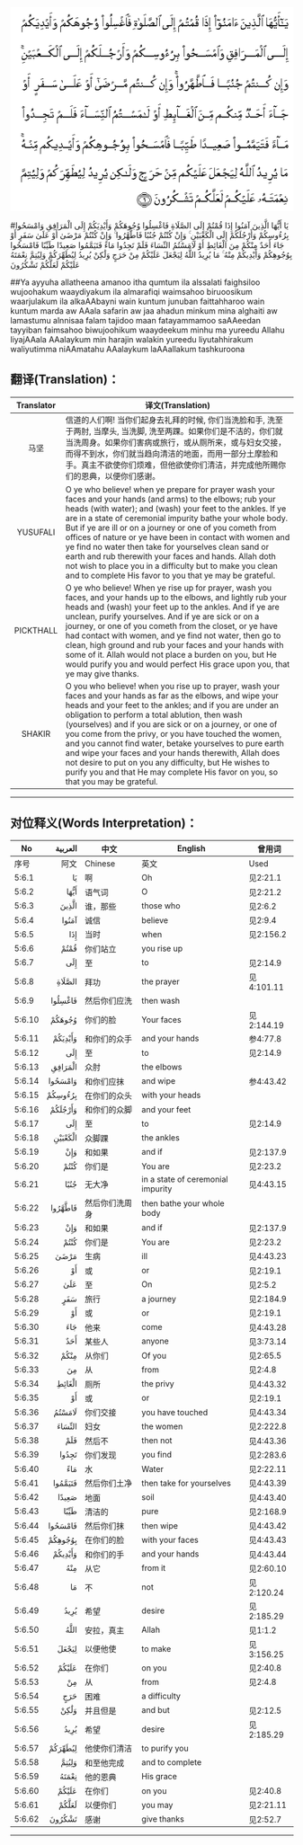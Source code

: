 ![005:006](images/005_006.gif)

#يَا أَيُّهَا الَّذِينَ آمَنُوا إِذَا قُمْتُمْ إِلَى الصَّلَاةِ فَاغْسِلُوا وُجُوهَكُمْ وَأَيْدِيَكُمْ إِلَى الْمَرَافِقِ وَامْسَحُوا بِرُءُوسِكُمْ وَأَرْجُلَكُمْ إِلَى الْكَعْبَيْنِ ۚ وَإِنْ كُنْتُمْ جُنُبًا فَاطَّهَّرُوا ۚ وَإِنْ كُنْتُمْ مَرْضَىٰ أَوْ عَلَىٰ سَفَرٍ أَوْ جَاءَ أَحَدٌ مِنْكُمْ مِنَ الْغَائِطِ أَوْ لَامَسْتُمُ النِّسَاءَ فَلَمْ تَجِدُوا مَاءً فَتَيَمَّمُوا صَعِيدًا طَيِّبًا فَامْسَحُوا بِوُجُوهِكُمْ وَأَيْدِيكُمْ مِنْهُ ۚ مَا يُرِيدُ اللَّهُ لِيَجْعَلَ عَلَيْكُمْ مِنْ حَرَجٍ وَلَٰكِنْ يُرِيدُ لِيُطَهِّرَكُمْ وَلِيُتِمَّ نِعْمَتَهُ عَلَيْكُمْ لَعَلَّكُمْ تَشْكُرُونَ 

##Ya ayyuha allatheena amanoo itha qumtum ila alssalati faighsiloo wujoohakum waaydiyakum ila almarafiqi waimsahoo biruoosikum waarjulakum ila alkaAAbayni wain kuntum junuban faittahharoo wain kuntum marda aw AAala safarin aw jaa ahadun minkum mina alghaiti aw lamastumu alnnisaa falam tajidoo maan fatayammamoo saAAeedan tayyiban faimsahoo biwujoohikum waaydeekum minhu ma yureedu Allahu liyajAAala AAalaykum min harajin walakin yureedu liyutahhirakum waliyutimma niAAmatahu AAalaykum laAAallakum tashkuroona 

## 翻译(Translation)：

| Translator | 译文(Translation)                                            |
| :--------: | ------------------------------------------------------------ |
|    马坚    | 信道的人们啊! 当你们起身去礼拜的时候, 你们当洗脸和手, 洗至于两肘, 当摩头, 当洗脚, 洗至两踝。如果你们是不洁的，你们就当洗周身。如果你们害病或旅行，或从厕所来，或与妇女交接，而得不到水，你们就当趋向清洁的地面，而用一部分土摩脸和手。真主不欲使你们烦难，但他欲使你们清洁，并完成他所赐你们的恩典，以便你们感谢。 |
|  YUSUFALI  | O ye who believe! when ye prepare for prayer wash your faces and your hands (and arms) to the elbows; rub your heads (with water); and (wash) your feet to the ankles. If ye are in a state of ceremonial impurity bathe your whole body. But if ye are ill or on a journey or one of you cometh from offices of nature or ye have been in contact with women and ye find no water then take for yourselves clean sand or earth and rub therewith your faces and hands. Allah doth not wish to place you in a difficulty but to make you clean and to complete His favor to you that ye may be grateful. |
| PICKTHALL  | O ye who believe! When ye rise up for prayer, wash you faces, and your hands up to the elbows, and lightly rub your heads and (wash) your feet up to the ankles. And if ye are unclean, purify yourselves. And if ye are sick or on a journey, or one of you cometh from the closet, or ye have had contact with women, and ye find not water, then go to clean, high ground and rub your faces and your hands with some of it. Allah would not place a burden on you, but He would purify you and would perfect His grace upon you, that ye may give thanks. |
|   SHAKIR   | O you who believe! when you rise up to prayer, wash your faces and your hands as far as the elbows, and wipe your heads and your feet to the ankles; and if you are under an obligation to perform a total ablution, then wash (yourselves) and if you are sick or on a journey, or one of you come from the privy, or you have touched the women, and you cannot find water, betake yourselves to pure earth and wipe your faces and your hands therewith, Allah does not desire to put on you any difficulty, but He wishes to purify you and that He may complete His favor on you, so that you may be grateful. |

---

## 对位释义(Words Interpretation)：

| No   | العربية | 中文    | English | 曾用词 |
| ---- | ------: | ------- | ------- | ------ |
| 序号 |    阿文 | Chinese | 英文    | Used   |
| 5:6.1  | يَا      | 啊             | Oh                                | 见2:21.1   |
| 5:6.2  | أَيُّهَا    | 语气词         | O                                 | 见2:21.2   |
| 5:6.3  | الَّذِينَ   | 谁，那些       | those who                         | 见2:6.2    |
| 5:6.4  | آمَنُوا   | 诚信           | believe                           | 见2:9.4    |
| 5:6.5  | إِذَا     | 当时           | when                              | 见2:156.2  |
| 5:6.6  | قُمْتُمْ    | 你们站立       | you rise up                       |            |
| 5:6.7  | إِلَى     | 至             | to                                | 见2:14.9   |
| 5:6.8  | الصَّلَاةِ  | 拜功           | the prayer                        | 见4:101.11 |
| 5:6.9  | فَاغْسِلُوا | 然后你们应洗   | then wash                         |            |
| 5:6.10 | وُجُوهَكُمْ  | 你们的脸       | Your faces                        | 见2:144.19 |
| 5:6.11 | وَأَيْدِيَكُمْ | 和你们的众手   | and your hands                    | 参4:77.8   |
| 5:6.12 | إِلَى     | 至             | to                                | 见2:14.9   |
| 5:6.13 | الْمَرَافِقِ | 众肘           | the elbows                        |            |
| 5:6.14 | وَامْسَحُوا | 和你们应抹     | and wipe                          | 参4:43.42  |
| 5:6.15 | بِرُءُوسِكُمْ | 在你们的众头   | with your heads                   |            |
| 5:6.16 | وَأَرْجُلَكُمْ | 和你们的众脚   | and your feet                     |            |
| 5:6.17 | إِلَى     | 至             | to                                | 见2:14.9   |
| 5:6.18 | الْكَعْبَيْنِ | 众脚踝         | the ankles                        |            |
| 5:6.19 | وَإِنْ     | 和如果         | and if                            | 见2:137.9  |
| 5:6.20 | كُنْتُمْ    | 你们是         | You are                           | 见2:23.2   |
| 5:6.21 | جُنُبًا    | 无大净         | in a state of ceremonial impurity | 见4:43.15  |
| 5:6.22 | فَاطَّهَّرُوا | 然后你们洗周身 | then bathe your whole body        |            |
| 5:6.23 | وَإِنْ     | 和如果         | and if                            | 见2:137.9  |
| 5:6.24 | كُنْتُمْ    | 你们是         | You are                           | 见2:23.2   |
| 5:6.25 | مَرْضَىٰ    | 生病           | ill                               | 见4:43.23  |
| 5:6.26 | أَوْ      | 或             | or                                | 见2:19.1   |
| 5:6.27 | عَلَىٰ     | 至             | On                                | 见2:5.2    |
| 5:6.28 | سَفَرٍ     | 旅行           | a journey                         | 见2:184.9  |
| 5:6.29 | أَوْ      | 或             | or                                | 见2:19.1   |
| 5:6.30 | جَاءَ     | 他来           | come                              | 见4:43.28  |
| 5:6.31 | أَحَدٌ     | 某些人         | anyone                            | 见3:73.14  |
| 5:6.32 | مِنْكُمْ    | 从你们         | Of you                            | 见2:65.5   |
| 5:6.33 | مِنَ      | 从             | from                              | 见2:4.8    |
| 5:6.34 | الْغَائِطِ  | 厕所           | the privy                         | 见4:43.32  |
| 5:6.35 | أَوْ      | 或             | or                                | 见2:19.1   |
| 5:6.36 | لَامَسْتُمُ  | 你们交接       | you have touched                  | 见4:43.34  |
| 5:6.37 | النِّسَاءَ  | 妇女           | the women                         | 见2:222.8  |
| 5:6.38 | فَلَمْ     | 然后不         | then not                          | 见4:43.36  |
| 5:6.39 | تَجِدُوا   | 你们发现       | you find                          | 见2:283.6  |
| 5:6.40 | مَاءً     | 水             | Water                             | 见2:22.11  |
| 5:6.41 | فَتَيَمَّمُوا | 然后你们土净   | then take for yourselves          | 见4:43.39  |
| 5:6.42 | صَعِيدًا   | 地面           | soil                              | 见4:43.40  |
| 5:6.43 | طَيِّبًا    | 清洁的         | pure                              | 见2:168.9  |
| 5:6.44 | فَامْسَحُوا | 然后你们抹     | then wipe                         | 见4:43.42  |
| 5:6.45 | بِوُجُوهِكُمْ | 在你们的脸     | with your faces                   | 见4:43.43  |
| 5:6.46 | وَأَيْدِيكُمْ | 和你们的手     | and your hands                    | 见4:43.44  |
| 5:6.47 | مِنْهُ     | 从它           | from it                           | 见2:60.10  |
| 5:6.48 | مَا      | 不             | not                               | 见2:120.24 |
| 5:6.49 | يُرِيدُ    | 希望           | desire                            | 见2:185.29 |
| 5:6.50 | اللَّهُ    | 安拉，真主     | Allah                             | 见1:1.2    |
| 5:6.51 | لِيَجْعَلَ   | 以便他使       | to make                           | 见3:156.25 |
| 5:6.52 | عَلَيْكُمْ   | 在你们         | on you                            | 见2:40.8   |
| 5:6.53 | مِنْ      | 从             | from                              | 见2:4.8    |
| 5:6.54 | حَرَجٍ     | 困难           | a difficulty                      |            |
| 5:6.55 | وَلَٰكِنْ    | 并且但是       | and but                           | 见2:12.5   |
| 5:6.56 | يُرِيدُ    | 希望           | desire                            | 见2:185.29 |
| 5:6.57 | لِيُطَهِّرَكُمْ | 他使你们清洁   | to purify you                     |            |
| 5:6.58 | وَلِيُتِمَّ   | 和至他完成     | and to complete                   |            |
| 5:6.59 | نِعْمَتَهُ   | 他的恩典       | His grace                         |            |
| 5:6.60 | عَلَيْكُمْ   | 在你们         | on you                            | 见2:40.8   |
| 5:6.61 | لَعَلَّكُمْ   | 以便你们       | you may                           | 见2:21.11  |
| 5:6.62 | تَشْكُرُونَ  | 感谢           | give thanks                       | 见2:52.7   |

---
